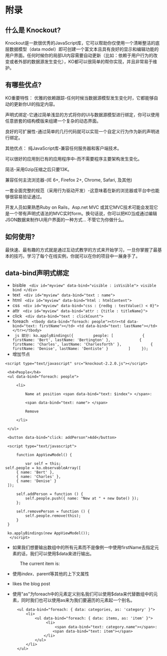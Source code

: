 # 附录
## 什么是 Knockout? 
 Knockout是一款很优秀的JavaScript库，它可以帮助你仅使用一个清晰整洁的底层数据模型（data model）即可创建一个富文本且具有良好的显示和编辑功能的用户界面。任何时候你的局部UI内容需要自动更新（比如：依赖于用户行为的改变或者外部的数据源发生变化），KO都可以很简单的帮你实现，并且非常易于维护。
## 有哪些优点?
KO重要特性：
优雅的依赖跟踪-任何时候当数据源模型发生变化时，它都能够自动的更新你UI的指定内容。

声明式绑定-它通过简单浅显的方式将你的UI与数据源模型进行绑定，你可以使用任意嵌套的结构模版来组建一个复杂的动态界面。

良好的可扩展性-通过简单的几行代码就可以实现一个自定义行为作为新的声明进行绑定。

其他优点：
纯JavaScript库-兼容任何服务器和客户端技术。

可以很好的应用到已有的应用程序中-而不需要程序主要架构发生变化。

简洁-采用Gzip压缩之后只要13K。

兼容任何主流浏览器-(IE 6+, Firefox 2+, Chrome, Safari, 及其他)

一套全面完整的规范（采用行为驱动开发）-这意味着在新的浏览器或平台中也能够很容易验证通过。

开发人员如果熟悉Ruby on Rails，Asp.net MVC 或其它MVC技术可能会发现它是一个带有声明式语法的MVC实时form。换句话说，你可以把KO当成通过编辑JSON数据来制作UI用户界面的一种方式… 不管它为你做什么。

## 如何使用?
最快速、最有趣的方式就是通过互动式教学的方式来开始学习，一旦你掌握了最基本的技巧，学习了每个在线实例，你就可以在你的项目中一展身手了。

## data-bind声明式绑定
- bisible
  ` <div id="myview" data-bind="visible : isVisible"> visible bind </div>`
- text 
  ` <div id="myview" data-bind="text : name">`
- html
  ` <div id="myview" data-bind="html : htmlContent">`
- css 
  ` <div id="myview" data-bind="css : {redbg : testValue() < 0}">`
- attr
  ` <div id="myview" data-bind="attr : {title : titleName}">`
- click
  ` <div data-bind="text : clickCount">`
- foreach
  ` <tbody data-bind="foreach: people"><tr><td data-bind="text: firstName"></td> <td data-bind="text: lastName"></td></tr></tbody>`
- ` js 部分: ko.applyBindings({         people: [             { firstName: 'Bert', lastName: 'Bertington' },             { firstName: 'Charles', lastName: 'Charlesforth' },             { firstName: 'Denise', lastName: 'Dentiste' }         ]     });`   
- 增加节点

```
<script type="text/javascript" src="knockout-2.2.0.js"></script>

 <h4>People</h4> 
 <ul data-bind="foreach: people"> 

     <li> 

         Name at position <span data-bind="text: $index"> </span>: 

         <span data-bind="text: name"> </span> 

         Remove 

     </li> 

 </ul> 

 <button data-bind="click: addPerson">Add</button>

 <script type="text/javascript">

     function AppViewModel() {

         var self = this;
self.people = ko.observableArray([
     { name: 'Bert' },
     { name: 'Charles' },
     { name: 'Denise' }
 ]);
 
     self.addPerson = function () {
         self.people.push({ name: "New at " + new Date() });
     };
 
     self.removePerson = function () {
         self.people.remove(this);
     }
 }
 
 ko.applyBindings(new AppViewModel());
  </script>
```



- 如果我们想要输出数组中的所有元素而不是像例一中使用firstName去指定元素的话，我们可以使用$data来进行输出。

    <script type="text/javascript" src="knockout-2.2.0.js"></script>
     <ul data-bind="foreach: months"> 
         The current item is: <b data-bind="text: $data"></b> 
     </li> 
     </ul> 
     <script type="text/javascript"> 
     ko.applyBindings({
         months: ['Jan', 'Feb', 'Mar', 'etc']
     }); 
    </script>    

- 使用$index、$parent等其他的上下文属性
-   <b data-bind="text: name"></b> likes the blog post <b data-bind="text: $parent.blogPostTitle"></b>
- 使用"as"为foreach中的元素定义别名我们可以使用$data来代替数组中的元素，同时我们也可以使用as来为我们要遍历的元素起一个别名。

    <script type="text/javascript" src="knockout-2.2.0.js"></script>
    	<ul data-bind="foreach: { data: categories, as: 'category' }"> 
    		<li> 
                <ul data-bind="foreach: { data: items, as: 'item' }"> 
                     <li> 
                         <span data-bind="text: category.name"></span>: 
                        <span data-bind="text: item"></span> 
                    </li> 
                </ul> 
    		</li> 
    	</ul> 
     <script>

     var viewModel = {
    
         categories: ko.observableArray([
    
             { name: 'Fruit', items: ['Apple', 'Orange', 'Banana'] },
    
             { name: 'Vegetables', items: ['Celery', 'Corn', 'Spinach'] }
    
         ])
    
     };
    
     ko.applyBindings(viewModel); 

 [更多请参考](http://www.aizhengli.com/knockoutjs/)

